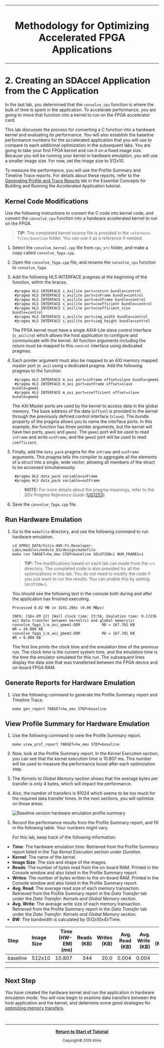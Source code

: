 <table>
 <tr>
 <td align="center"><h1>Methodology for Optimizing Accelerated FPGA Applications
 </td>
 </tr>
</table>

# 2. Creating an SDAccel Application from the C Application

In the last lab, you determined that the `convolve_cpu` function is where the bulk of time is spent in the application. To accelerate performance, you are going to move that function into a kernel to run on the FPGA accelerator card.

This lab discusses the process for converting a C function into a hardware kernel and evaluating its performance. You will also establish the baseline performance numbers for the accelerated application that you will use to compare to each additional optimization in the subsequent labs. You are going to take your first FPGA kernel and run it on a fixed image size. Because you will be running your kernel in hardware emulation, you will use a smaller image size. For now, set the image size to 512x10.

To measure the performance, you will use the Profile Summary and Timeline Trace reports. For details about these reports, refer to the [Generating Profile and Trace Reports](../Pathway3/ProfileAndTraceReports.md) lab in the Essential Concepts for Building and Running the Accelerated Application tutorial.

## Kernel Code Modifications

Use the following instructions to convert the C code into kernel code, and convert the `convolve_cpu` function into a hardware accelerated kernel to run on the FPGA.

>**TIP:** The completed kernel source file is provided in the `reference-files/baseline` folder. You can use it as a reference if needed.

1. Select the `convolve_kernel.cpp` file from `cpu_src` folder, and make a copy called `convolve_fpga.cpp`.

2. Open the `convolve_fpga.cpp` file, and rename the `convolve_cpu` function to `convolve_fpga`.

3. Add the following HLS INTERFACE pragmas at the beginning of the function, within the braces.

        #pragma HLS INTERFACE s_axilite port=return bundle=control
        #pragma HLS INTERFACE s_axilite port=inFrame bundle=control
        #pragma HLS INTERFACE s_axilite port=outFrame bundle=control
        #pragma HLS INTERFACE s_axilite port=coefficient bundle=control
        #pragma HLS INTERFACE s_axilite port=coefficient_size bundle=control
        #pragma HLS INTERFACE s_axilite port=img_width bundle=control
        #pragma HLS INTERFACE s_axilite port=img_height bundle=control

    The FPGA kernel must have a single AXI4-Lite slave control interface (`s_axilite`) which allows the host application to configure and communicate with the kernel. All function arguments including the _return_ must be mapped to this `control` interface using dedicated pragmas.

4. Each pointer argument must also be mapped to an AXI memory mapped master port (`m_axi`) using a dedicated pragma. Add the following pragmas to the function.

        #pragma HLS INTERFACE m_axi port=inFrame offset=slave bundle=gmem1
        #pragma HLS INTERFACE m_axi port=outFrame offset=slave bundle=gmem1
        #pragma HLS INTERFACE m_axi port=coefficient offset=slave bundle=gmem2

    The AXI Master ports are used by the kernel to access data in the global memory. The base address of the data (`offset`) is provided to the kernel through the previously defined control interface (`slave`). The _bundle_ property of the pragma allows you to name the interface ports. In this example, the function has three pointer arguments, but the kernel will have two ports, `gmem1` and `gmem2`. The `gmem1` port will be used to read `inFrame` and write `outFrame`, and the `gmem2` port will be used to read `coefficient`.

5. Finally, add the `data_pack` pragma for the `inFrame` and `outFrame` arguments. This pragma tells the compiler to aggregate all the elements of a struct into a single, wide vector, allowing all members of the struct to be accessed simultaneously.

        #pragma HLS data_pack variable=inFrame
        #pragma HLS data_pack variable=outFrame

   >**NOTE:** For more details about the pragma meanings, refer to the *SDx Pragma Reference Guide* ([UG1253](https://www.xilinx.com/support/documentation/sw_manuals/xilinx2019_1/ug1253-sdx-pragma-reference.pdf)).

6. Save the `convolve_fpga.cpp` file.

## Run Hardware Emulation

1. Go to the `makefile` directory, and use the following command to run hardware emulation.

    ```
    cd $PROJ_DATA/Vitis-AWS-F1-Developer-Labs/modules/module_03/design/makefile
    make run TARGET=hw_emu STEP=baseline SOLUTION=1 NUM_FRAMES=1
    ```

    >**TIP:** The modifications based on each lab can made from the `src` directory. The completed code is also provided for all the optimizations in this lab. You do not need to modify the code if you just want to run the results. You can enable this by setting `SOLUTION=1`.

    You should see the following text in the console both during and after the application has finished executing.

    ```
    Processed 0.02 MB in 3241.206s (0.00 MBps)

    INFO: [SDx-EM 22] [Wall clock time: 23:56, Emulation time: 9.17236 ms] Data transfer between kernel(s) and global memory(s)
    convolve_fpga_1:m_axi_gmem1-DDR          RD = 167.781 KB             WR = 20.000 KB
    convolve_fpga_1:m_axi_gmem2-DDR          RD = 167.781 KB             WR = 0.000 KB
    ```

    The first line prints the clock time and the emulation time of the previous run. The clock time is the current system time, and the emulation time is the time the emulator simulated for this run. The subsequent lines display the data size that was transferred between the FPGA device and on-board FPGA RAM.

## Generate Reports for Hardware Emulation

1. Use the following command to generate the Profile Summary report and Timeline Trace.

    ```
    make gen_report TARGET=hw_emu STEP=baseline
    ```

## View Profile Summary for Hardware Emulation

1. Use the following command to view the Profile Summary report.

    ```
    make view_prof_report TARGET=hw_emu STEP=baseline
    ```

1. Now, look at the Profile Summary report. In the *Kernel Execution* section, you can see that the kernel execution time is 10.807 ms. This number will be used to measure the performance boost after each optimization step.

1. The *Kernels to Global Memory* section shows that the average bytes per transfer is only 4 bytes, which will impact the performance.

1. Also, the number of transfers is 91024 which seems to be too much for the required data transfer times. In the next sections, you will optimize on those areas.

    ![][baseline_hwemu_profilesummary]

1. Record the performance results from the Profile Summary report, and fill in the following table. Your numbers might vary.

    For this lab, keep track of the following information:

* **Time**: The hardware emulation time. Retrieved from the Profile Summary report listed in the *Top Kernel Execution* section under *Duration*.
* **Kernel**: The name of the kernel.
* **Image Size**: The size and shape of the images.
* **Reads**: The number of bytes read from the on-board RAM. Printed in the Console window and also listed in the Profile Summary report.
* **Writes**: The number of bytes written to the on-board RAM. Printed in the Console window and also listed in the Profile Summary report.
* **Avg. Read**: The average read size of each memory transaction. Retrieved from the Profile Summary report in the *Data Transfer* tab under the *Data Transfer: Kernels and Global Memory* section.
* **Avg. Write**: The average write size of each memory transaction. Retrieved from the Profile Summary report in the *Data Transfer* tab under the *Data Transfer: Kernels and Global Memory* section.
* **BW**: The bandwidth is calculated by (512x10x4)/Time.

| Step          | Image Size | Time (HW-EM)(ms) | Reads (KB) | Writes (KB) | Avg. Read (KB) | Avg. Write (KB) | BW (MBps) |
| :------------ | :--------- | ---------------: | ---------: | ----------: | -------------: | --------------: | --------: |
| baseline      | 512x10     | 10.807            | 344        | 20.0        | 0.004          | 0.004           |   1.9     |

---------------------------------------

[baseline_hwemu_profilesummary]: ./images/baseline_hwemu_pfsummary_aws.JPG "Baseline version hardware emulation profile summary"

## Next Step

You have created the hardware kernel and run the application in hardware emulation mode. You will now begin to examine data transfers between the host application and the kernel, and determine some good strategies for [optimizing memory transfers](./localbuf.md).

</br>
<hr/>
<p align="center"><b><a href="./README.md">Return to Start of Tutorial</a></b></p>

<p align="center"><sup>Copyright&copy; 2019 Xilinx</sup></p>
